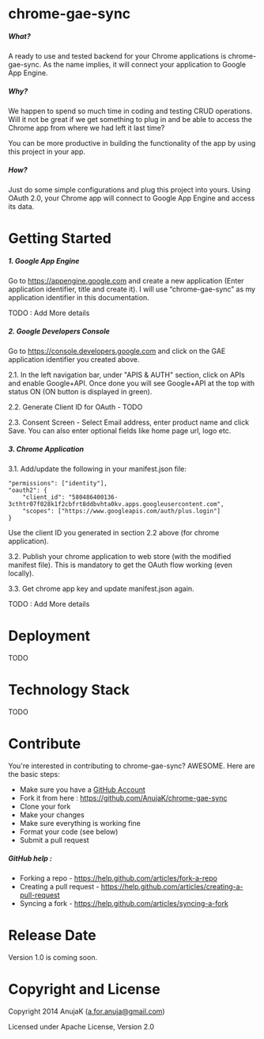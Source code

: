chrome-gae-sync
==========

##### What?

A ready to use and tested backend for your Chrome applications is chrome-gae-sync. As the name implies, it will connect your application to Google App Engine. 


##### Why?

We happen to spend so much time in coding and testing CRUD operations. Will it not be great if we get something to plug in and be able to access the Chrome app from where we had left it last time? 

You can be more productive in building the functionality of the app by using this project in your app.

##### How?

Just do some simple configurations and plug this project into yours. Using OAuth 2.0, your Chrome app will connect to Google App Engine and access its data.

Getting Started
==========

##### 1. Google App Engine


Go to https://appengine.google.com and create a new application (Enter application identifier, title and create it). I will use “chrome-gae-sync” as my application identifier in this documentation.

TODO : Add More details

##### 2. Google Developers Console


Go to https://console.developers.google.com and click on the GAE application identifier you created above. 

2.1. In the left navigation bar, under "APIS & AUTH" section, click on APIs and enable Google+API. Once done you will see Google+API at the top with status ON (ON button is displayed in green).

2.2. Generate Client ID for OAuth - TODO

2.3. Consent Screen - Select Email address, enter product name and click Save. You can also enter optional fields like home page url, logo etc.


##### 3. Chrome Application

3.1. Add/update the following in your manifest.json file:

```
"permissions": ["identity"],
"oauth2": {
    "client_id": "580486400136-3cthtr07f028k1f2cbfrt8ddbvhta0kv.apps.googleusercontent.com",
    "scopes": ["https://www.googleapis.com/auth/plus.login"]
}
```

Use the client ID you generated in section 2.2 above (for chrome application).

3.2. Publish your chrome application to web store (with the modified manifest file). This is mandatory to get the OAuth flow working (even locally).

3.3. Get chrome app key and update manifest.json again.

TODO : Add More details


Deployment
==========

TODO

Technology Stack
==========

TODO

Contribute
==========

You're interested in contributing to chrome-gae-sync? AWESOME. Here are the basic steps:

- Make sure you have a [GitHub Account](https://github.com/signup/free)
- Fork it from here : https://github.com/AnujaK/chrome-gae-sync
- Clone your fork  
- Make your changes
- Make sure everything is working fine
- Format your code (see below)
- Submit a pull request

##### GitHub help : 

- Forking a repo - https://help.github.com/articles/fork-a-repo
- Creating a pull request - https://help.github.com/articles/creating-a-pull-request
- Syncing a fork - https://help.github.com/articles/syncing-a-fork
 

Release Date
==========

Version 1.0 is coming soon.

Copyright and License
==========

Copyright 2014 AnujaK (a.for.anuja@gmail.com)

Licensed under Apache License, Version 2.0
